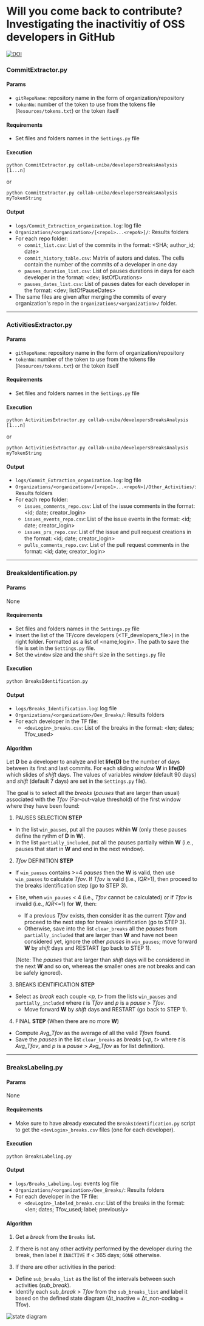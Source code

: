 # Will you come back to contribute? Investigating the inactivitiy of OSS developers in GitHub
[![DOI](https://zenodo.org/badge/183011533.svg)](https://zenodo.org/badge/latestdoi/183011533)


### CommitExtractor.py

#### Params

- `gitRepoName`: repository name in the form of organization/repository
- `tokenNo`: number of the token to use from the tokens file (`Resources/tokens.txt`) or the token itself

#### Requirements

- Set files and folders names in the `Settings.py` file

#### Execution

`python CommitExtractor.py collab-uniba/developersBreaksAnalysis [1...n]`

or

`python CommitExtractor.py collab-uniba/developersBreaksAnalysis myTokenString`

#### Output

- `logs/Commit_Extraction_organization.log`: log file
- `Organizations/<organization>/[<repo1>...<repoN>]/`: Results folders
- For each repo folder: 
  - `commit_list.csv`: List of the commits in the format: <SHA; author_id; date>
  - `commit_history_table.csv`: Matrix of autors and dates. The cells contain the number of the commits of a developer in one day
  - `pauses_duration_list.csv`: List of pauses durations in days for each developer in the format: <dev; listOfDurations>
  - `pauses_dates_list.csv`: List of pauses dates for each developer in the format: <dev; listOfPauseDates>
- The same files are given after merging the commits of every organization's repo in the `Organizations/<organization>/` folder.

---

### ActivitiesExtractor.py

#### Params

- `gitRepoName`: repository name in the form of organization/repository
- `tokenNo`: number of the token to use from the tokens file (`Resources/tokens.txt`) or the token itself

#### Requirements

- Set files and folders names in the `Settings.py` file

#### Execution

`python ActivitiesExtractor.py collab-uniba/developersBreaksAnalysis [1...n]`

or

`python ActivitiesExtractor.py collab-uniba/developersBreaksAnalysis myTokenString`

#### Output

- `logs/Commit_Extraction_organization.log`: log file
- `Organizations/<organization>/[<repo1>...<repoN>]/Other_Activities/`: Results folders
- For each repo folder:
  - `issues_comments_repo.csv`: List of the issue comments in the format: <id; date; creator_login>
  - `issues_events_repo.csv`: List of the issue events in the format: <id; date; creator_login>
  - `issues_prs_repo.csv`: List of the issue and pull request creations in the format: <id; date; creator_login>
  - `pulls_comments_repo.csv`: List of the pull request comments in the format: <id; date; creator_login>

---

### BreaksIdentification.py

#### Params

None

#### Requirements

- Set files and folders names in the `Settings.py` file
- Insert the list of the TF/core developers (<TF_developers_file>) in the right folder. Formatted as a list of <name;login>. The path to save the file is set in the `Settings.py` file.
- Set the `window` size and the `shift` size in the `Settings.py` file

#### Execution

`python BreaksIdentification.py`

#### Output

- `logs/Breaks_Identification.log`: log file
- `Organizations/<organization>/Dev_Breaks/`: Results folders
- For each developer in the TF file:
  - `<devLogin>_breaks.csv`: List of the breaks in the format: <len; dates; Tfov_used>

#### Algorithm

Let **D** be a developer to analyze and let **life(D)** be the number of days between its first and last commits.
For each sliding *window* **W** in **life(D)** which slides of *shift* days. The values of variables *window* (default 90 days) and *shift* (default 7 days) are set in the `Settings.py` file).

The goal is to select all the *breaks* (*pauses* that are larger than usual) associated with the *Tfov* (Far-out-value threshold) of the first window where they have been found:

1. PAUSES SELECTION **STEP**

- In the list `win_pauses`, put all the pauses within **W** (only these pauses define the rythm of **D** in **W**).
- In the list `partially_included`, put all the pauses partially within **W** (i.e., pauses that start in **W** and end in the next window).

2. *Tfov* DEFINITION **STEP**

- If `win_pauses` contains >=4 *pauses* then the **W** is valid, then use `win_pauses` to calculate *Tfov*. If *Tfov* is valid (i.e., *IQR*>1), then proceed to the breaks identification step (go to STEP 3).
- Else, when `win_pauses` < 4 (i.e., *Tfov* cannot be calculated) or if *Tfov* is invalid (i.e., *IQR*<=1) for **W**, then:
  - If a previous *Tfov* exists, then consider it as the current *Tfov* and proceed to the next step for breaks identification (go to STEP 3).
  - Otherwise, save into the list `clear_breaks` all the *pauses* from `partially_included` that are larger than **W** and have not been considered yet, ignore the other *pauses* in `win_pauses`; move forward **W** by *shift* days and RESTART (go back to STEP 1).

  (Note: The *pauses* that are larger than *shift* days will be considered in the next **W** and so on, whereas the smaller ones are not breaks and can be safely ignored).

3. BREAKS IDENTIFICATION **STEP**

- Select as *break* each couple *<p, t>* from the lists `win_pauses` and `partially_included` where *t* is *Tfov* and *p* is a *pause* > *Tfov*.
  - Move forward **W** by *shift* days and RESTART (go back to STEP 1).

4. FINAL **STEP** (When there are no more **W**)

- Compute *Avg_Tfov* as the average of all the valid *Tfovs* found.
- Save the *pauses* in the list `clear_breaks` as *breaks* (*<p, t>* where *t* is *Avg_Tfov*, and *p* is a *pause* > *Avg_Tfov* as for list definition).

---

### BreaksLabeling.py

#### Params

None

#### Requirements

- Make sure to have already executed the `BreaksIdentification.py` script to get the `<devLogin>_breaks.csv` files (one for each developer).

#### Execution

`python BreaksLabeling.py`

#### Output

- `logs/Breaks_Labeling.log`: events log file
- `Organizations/<organization>/Dev_Breaks/`: Results folders
- For each developer in the TF file:
  - `<devLogin>_labeled_breaks.csv`: List of the breaks in the format: <len; dates; Tfov_used; label; previously>

#### Algorithm

1. Get a *break* from the `Breaks` list.

2. If there is not any other activity performed by the developer during the break, then label it `INACTIVE` if < 365 days; `GONE` otherwise.

3. If there are other activities in the period:

- Define `sub_breaks_list` as the list of the intervals between such activities (*sub_break*).
- Identify each *sub_break* > *Tfov* from the `sub_breaks_list` and label it based on the defined state diagram (∆t_inactive = ∆t_non-coding = Tfov).

![state diagram](https://dl.dropboxusercontent.com/s/4jluvxonjv1mz9d/New_state_diagram.png?dl=1)
